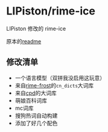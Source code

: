 # LIPiston/rime-ice 

LIPiston 修改的 rime-ice  

原本的[readme](README-original.md)

## 修改清单  

- 一个语言模型（双拼我没启用这玩意）
- 来自[rime-frost](https://github.com/gaboolic/rime-frost)的`cn_dicts`大词库
- 来自[cpd](https://github.com/wuhgit/CustomPinyinDictionary)的大词库
- 萌娘百科词库
- mc词库
- 搜狗热词自动构建
- 添加了好几个配色